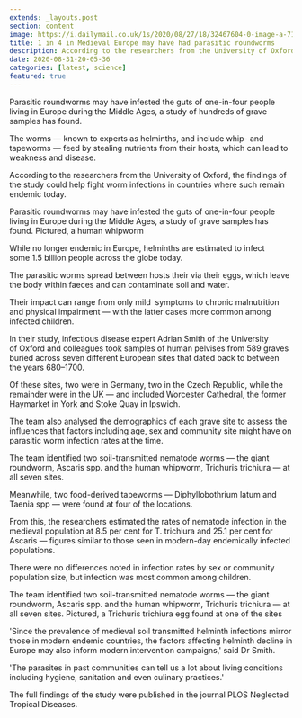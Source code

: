 ```yaml
---
extends: _layouts.post
section: content
image: https://i.dailymail.co.uk/1s/2020/08/27/18/32467604-0-image-a-71_1598549627832.jpg 
title: 1 in 4 in Medieval Europe may have had parasitic roundworms 
description: According to the researchers from the University of Oxford, the findings of the study could help fight worm infections in countries where such remain endemic today. 
date: 2020-08-31-20-05-36 
categories: [latest, science] 
featured: true 
--- 
```

Parasitic roundworms may have infested the guts of one-in-four people living in Europe during the Middle Ages, a study of hundreds of grave samples has found.

The worms — known to experts as helminths, and include whip- and tapeworms — feed by stealing nutrients from their hosts, which can lead to weakness and disease.

According to the researchers from the University of Oxford, the findings of the study could help fight worm infections in countries where such remain endemic today.

Parasitic roundworms may have infested the guts of one-in-four people living in Europe during the Middle Ages, a study of grave samples has found. Pictured, a human whipworm 

While no longer endemic in Europe, helminths are estimated to infect some 1.5 billion people across the globe today.

The parasitic worms spread between hosts their via their eggs, which leave the body within faeces and can contaminate soil and water.

Their impact can range from only mild  symptoms to chronic malnutrition and physical impairment — with the latter cases more common among infected children.

In their study, infectious disease expert Adrian Smith of the University of Oxford and colleagues took samples of human pelvises from 589 graves buried across seven different European sites that dated back to between the years 680–1700.

Of these sites, two were in Germany, two in the Czech Republic, while the remainder were in the UK — and included Worcester Cathedral, the former Haymarket in York and Stoke Quay in Ipswich.

The team also analysed the demographics of each grave site to assess the influences that factors including age, sex and community site might have on parasitic worm infection rates at the time.

The team identified two soil-transmitted nematode worms — the giant roundworm, Ascaris spp. and the human whipworm, Trichuris trichiura — at all seven sites.

Meanwhile, two food-derived tapeworms — Diphyllobothrium latum and Taenia spp — were found at four of the locations.

From this, the researchers estimated the rates of nematode infection in the medieval population at 8.5 per cent for T. trichiura and 25.1 per cent for Ascaris — figures similar to those seen in modern-day endemically infected populations.

There were no differences noted in infection rates by sex or community population size, but infection was most common among children.

The team identified two soil-transmitted nematode worms — the giant roundworm, Ascaris spp. and the human whipworm, Trichuris trichiura — at all seven sites. Pictured, a Trichuris trichiura egg found at one of the sites



'Since the prevalence of medieval soil transmitted helminth infections mirror those in modern endemic countries, the factors affecting helminth decline in Europe may also inform modern intervention campaigns,' said Dr Smith.

'The parasites in past communities can tell us a lot about living conditions including hygiene, sanitation and even culinary practices.'

The full findings of the study were published in the journal PLOS Neglected Tropical Diseases.

